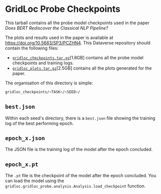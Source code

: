 # GridLoc Probe Checkpoints
This tarball contains all the probe model checkpoints used in the paper _Does BERT Rediscover the Classical NLP Pipeline?_

The plots and results used in the paper is available at https://doi.org/10.5683/SP3/PCZHN4.
This Dataverse repository should contain the following files:
- [`gridloc_checkpoints.tar.gz`](https://borealisdata.ca/file.xhtml?fileId=378579)[1.8GB] contains all the probe model checkpoints and training logs.
- [`gridloc_plots.tar.gz`](https://borealisdata.ca/file.xhtml?fileId=378580)[2.5GB] contains all the plots generated for the paper.

The organisation of this directory is simple:
```bash
gridloc_checkpoints/<TASK>/<SEED>/
```

## `best.json`
Within each seed's directory, there is a `best.json` file showing the training log of the best performing epoch.

## `epoch_x.json`
The JSON file is the training log of the model after the epoch concluded.

## `epoch_x.pt`
The `.pt` file is the checkpoint of the model after the epoch concluded.  You can load the model using the `gridloc.gridloc_probe.analysis.Analysis.load_checkpoint` function.